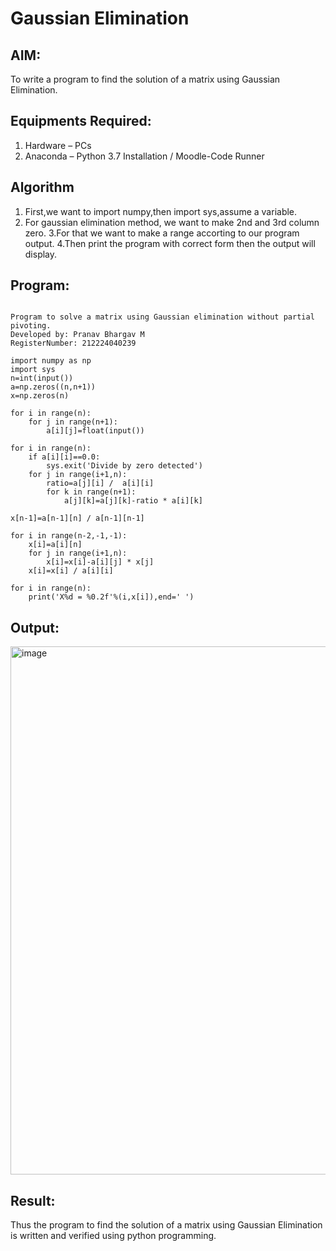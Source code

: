 # Gaussian Elimination

## AIM:
To write a program to find the solution of a matrix using Gaussian Elimination.

## Equipments Required:
1. Hardware – PCs
2. Anaconda – Python 3.7 Installation / Moodle-Code Runner

## Algorithm
1. First,we want to import numpy,then import sys,assume a variable.
2. For gaussian elimination method, we want to make 2nd and 3rd column zero.
3.For that we want to make a range accorting to our program output.
4.Then print the program with correct form then the output will display.

## Program:
```

Program to solve a matrix using Gaussian elimination without partial pivoting.
Developed by: Pranav Bhargav M
RegisterNumber: 212224040239

import numpy as np
import sys
n=int(input())
a=np.zeros((n,n+1))
x=np.zeros(n)

for i in range(n):
    for j in range(n+1):
        a[i][j]=float(input())
        
for i in range(n):
    if a[i][i]==0.0:
        sys.exit('Divide by zero detected')
    for j in range(i+1,n):
        ratio=a[j][i] /  a[i][i]
        for k in range(n+1):
            a[j][k]=a[j][k]-ratio * a[i][k]
            
x[n-1]=a[n-1][n] / a[n-1][n-1]

for i in range(n-2,-1,-1):
    x[i]=a[i][n]
    for j in range(i+1,n):
        x[i]=x[i]-a[i][j] * x[j]
    x[i]=x[i] / a[i][i]

for i in range(n):
    print('X%d = %0.2f'%(i,x[i]),end=' ')
```

## Output:
<img width="622" height="845" alt="image" src="https://github.com/user-attachments/assets/601cb12d-f10e-4b8f-8502-fab0ffe30441" />



## Result:
Thus the program to find the solution of a matrix using Gaussian Elimination is written and verified using python programming.

